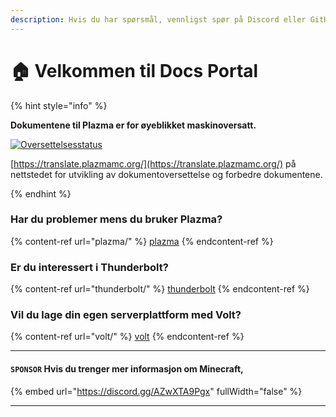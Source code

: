 ```yaml
---
description: Hvis du har spørsmål, vennligst spør på Discord eller GitHub-diskusjoner.
---
```


# 🏠 Velkommen til Docs Portal

{% hint style="info" %}

**Dokumentene til Plazma er for øyeblikket maskinoversatt.**

[![Oversettelsesstatus](https://badge.plazmamc.org/internal/crowdin)](https://translate.plazmamc.org/)

[https://translate.plazmamc.org/](https://translate.plazmamc.org/) på nettstedet for utvikling av dokumentoversettelse og forbedre dokumentene.

{% endhint %}

### Har du problemer mens du bruker Plazma?

{% content-ref url="plazma/" %}
[plazma](plazma/)
{% endcontent-ref %}

### Er du interessert i Thunderbolt?

{% content-ref url="thunderbolt/" %}
[thunderbolt](thunderbolt/)
{% endcontent-ref %}

### Vil du lage din egen serverplattform med Volt?

{% content-ref url="volt/" %}
[volt](volt/)
{% endcontent-ref %}

***

#### `SPONSOR` Hvis du trenger mer informasjon om Minecraft, <a href="#etc-1" id="etc-1"></a>

{% embed url="https://discord.gg/AZwXTA9Pgx" fullWidth="false" %}

***
